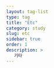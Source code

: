 ```yaml
---
layout: tag-list
type: tag
title: "Etc"
category: study
slug: etc
sidebar: true
order: 1
description: >
   기타
---
```

